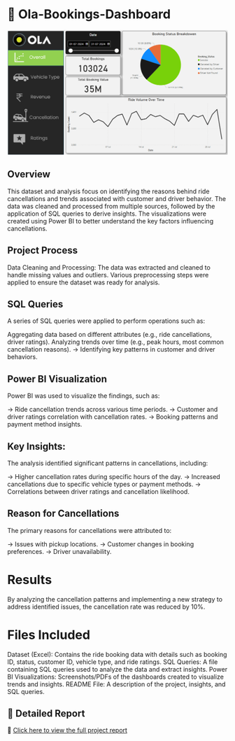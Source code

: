 # 🚖 Ola-Bookings-Dashboard  
![Ola Dashboard](https://raw.githubusercontent.com/Ayushpolishwala49/Data-Analytics-Project/main/Ola.png)
## Overview
This dataset and analysis focus on identifying the reasons behind ride cancellations and trends associated with customer and driver behavior. The data was cleaned and processed from multiple sources, followed by the application of SQL queries to derive insights. The visualizations were created using Power BI to better understand the key factors influencing cancellations.

## Project Process
Data Cleaning and Processing:
The data was extracted and cleaned to handle missing values and outliers. Various preprocessing steps were applied to ensure the dataset was ready for analysis.

## SQL Queries
A series of SQL queries were applied to perform operations such as:

Aggregating data based on different attributes (e.g., ride cancellations, driver ratings).
Analyzing trends over time (e.g., peak hours, most common cancellation reasons).
-> Identifying key patterns in customer and driver behaviors.

## Power BI Visualization
Power BI was used to visualize the findings, such as:

-> Ride cancellation trends across various time periods.
-> Customer and driver ratings correlation with cancellation rates.
-> Booking patterns and payment method insights.

## Key Insights:
The analysis identified significant patterns in cancellations, including:

-> Higher cancellation rates during specific hours of the day.
-> Increased cancellations due to specific vehicle types or payment methods.
-> Correlations between driver ratings and cancellation likelihood.

## Reason for Cancellations
The primary reasons for cancellations were attributed to:

-> Issues with pickup locations.
-> Customer changes in booking preferences.
-> Driver unavailability.

# Results
By analyzing the cancellation patterns and implementing a new strategy to address identified issues, the cancellation rate was reduced by 10%.

# Files Included
Dataset (Excel): Contains the ride booking data with details such as booking ID, status, customer ID, vehicle type, and ride ratings.
SQL Queries: A file containing SQL queries used to analyze the data and extract insights.
Power BI Visualizations: Screenshots/PDFs of the dashboards created to visualize trends and insights.
README File: A description of the project, insights, and SQL queries.

## 📂 Detailed Report  
🔗 [Click here to view the full project report](https://github.com/Ayushpolishwala49/Data-Analytics-Project/blob/main/OLA.pdf)
